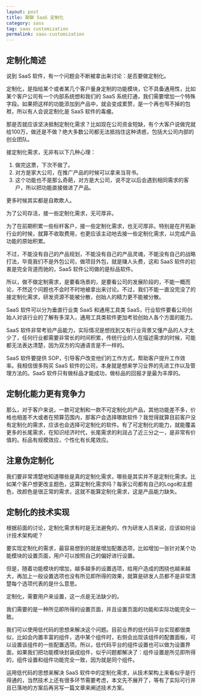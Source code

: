 ```yaml
---
layout: post
title: 聊聊 SaaS 定制化
category: sass
tag: saas customization
permalink: saas-customization
---
```


## 定制化简述

说到 SaaS 软件，有一个问题会不断被拿出来讨论：是否要做定制化。

定制化，是指给某个或者某几个客户量身定制的功能模块，它不具备通用性，比如某个客户公司有一个内部系统想和我们的 SaaS 系统打通，我们需要增加一个特殊字段。如果把这样的功能添加到产品中，就会变成累赘，是一个再也甩不掉的包袱，所以有人会说定制化是 SaaS 软件的毒瘤。

那是否就应该坚决抵制定制化需求？比如现在公司资金短缺，有个大客户说做完就给100万，做还是不做？绝大多数公司都无法抵挡住这种诱惑，包括大公司内部的创业团队。

接定制化需求，无非有以下几种心理：

1. 做完这票，下次不做了。
2. 对方是家大公司，在推广产品的时候可以拿来当背书。
3. 这个功能也不是那么奇葩，对方是大公司，说不定以后会遇到相同需求的客户，所以把功能直接做进了产品。

更多时候其实都是自欺欺人。

为了公司存活，接一些定制化需求，无可厚非。

为了在前期积累一些标杆客户，接一些定制化需求，也无可厚非。特别是在开拓新行业的时候，就算不收取费用，也更应该主动地去接一些定制化需求，以完成产品功能的原始积累。

不过，不能没有自己的产品规划，不能没有自己的产品灵魂，不能没有自己的战略打法，毕竟我们不是外包公司，做项目外包，就是赚人头费，这和 SaaS 软件的初衷是完全背道而驰的，SaaS 软件公司做的是标品软件。

所以，做不做定制需求，是要看场景的，是要看公司的发展阶段的，不能一概而论，不然这个问题也不会时不时地被拿出来讨论。不过，我们不能一直没完没了的接定制化需求，研发资源不能被分散，创始人的精力更不能被分散。

SaaS 软件可以分为垂直行业类 SaaS 和通用工具类 SaaS，行业软件要看公司创始人对该行业的了解有多深入，通用工具类软件更加考验创始人各个方面的能力。

SaaS 软件非常考验产品能力，实际情况是想找到又有行业背景又懂产品的人才太少了，任何行业都需要非常长的时间积累，传统行业的人在描述需求的时候，可能都无法表达清楚，因为双方的沟通语言是不一样的。

SaaS 软件要提供 SOP，引导客户改变他们的工作方式，帮助客户提升工作效率。我相信很多购买 SaaS 软件的公司，本身就是想来学习业界的先进工作以及管理方法的。SaaS 软件只有做标品才能成功，做标品的回报才是最为丰厚的。


## 定制化能力更有竞争力
那么，对于客户来说，一款可定制和一款不可定制化的产品，其他功能差不多，价格也相差不大或者在预算范围内，那客户会选择哪款软件？我觉得就算目前客户没有定制化的需求，应该也会选择可定制化的软件。有了可定制化的能力，就能覆盖更多的长尾需求，在知识经济时代，长尾需求的利润占了近三分之一，是非常有价值的。标品有规模效应，个性化有长尾效应。


## 注意伪定制化
我们要非常清楚地知道哪些是真的定制化需求，哪些是其实并不是定制化需求。比如某个客户想更改主题色，这算定制化需求吗？每家公司都有自己的Logo和主题色，改颜色是很正常的需求，这就不能算定制化需求，这是产品能力缺失。


## 定制化的技术实现
根据前面的讨论，定制化需求有时是无法避免的，作为研发人员来说，应该如何设计技术架构呢？

要实现定制化的需求，最容易想到的就是增加配置选项，比如增加一张针对某个功能模块的设置页面，用户可以按照自己的偏好进行设置。

但是，随着功能模块的增加，越多越多的设置选项，给用户造成的困挠也越来越大，再加上一般设置选项也没有所见即所得的效果，就算是研发人员都不是非常清楚每个选项代表的是什么意思。

定制化，需要用户来设置，这一点是无法缺少的。

我们需要的是一种所见即所得的设置页面，并且设置页面的功能和实际功能完全一致。

我们可以使用低代码的思想来解决这个问题。目前业界的低代码平台实现都很类似，比如会内置丰富的组件，选中某个组件时，右侧会出现该组件的配置面板，可以设置该组件的一些配置选项。所以，低代码平台的组件设置也可以做为设置界面，如果我们把功能模块封装成组件，似乎问题都解决了：组件设置是所见即所得的，组件设置和组件功能完全一致，因为就是同个组件。

运用低代码的思想来解决 SaaS 软件中的定制化需求，从技术架构上来看似乎是行得通的，当然技术上还有很多环节需要考虑，本文先不展开了，等有了实际可行并且已落地的方案后再另写一篇文章来阐述技术方案。
